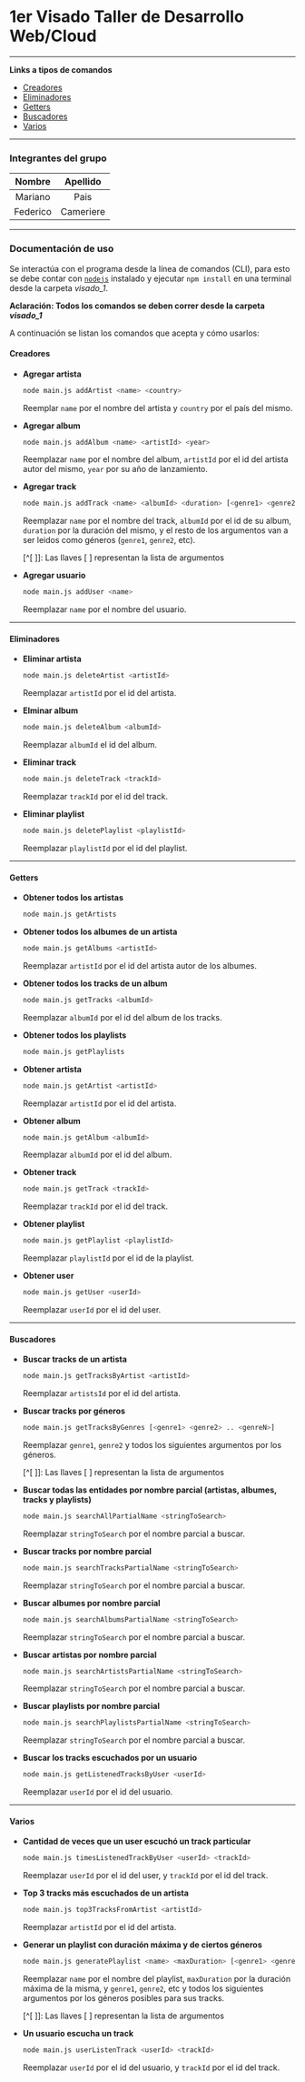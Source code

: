 # 1er Visado Taller de Desarrollo Web/Cloud

------

**Links a tipos de comandos**

- [Creadores](#creadores)
- [Eliminadores](#eliminadores)
- [Getters](#getters)
- [Buscadores](#buscadores)
- [Varios](#varios)

------

### Integrantes del grupo

|  Nombre  | Apellido  |
| :------: | :-------: |
| Mariano  |   Pais    |
| Federico | Cameriere |

------

### Documentación de uso

Se interactúa con el programa desde la línea de comandos (CLI), para esto se debe contar con [`nodejs`](https://nodejs.org/) instalado y ejecutar `npm install` en una terminal desde la carpeta *visado_1*.

**Aclaración: Todos los comandos se deben correr desde la carpeta *visado_1***

A continuación se listan los comandos que acepta y cómo usarlos:

#### Creadores

- **Agregar artista** 

  ```bash
  node main.js addArtist <name> <country>
  ```

  Reemplar `name` por el nombre del artista y `country` por el país del mismo.

- **Agregar album**

  ```bash
  node main.js addAlbum <name> <artistId> <year>
  ```

  Reemplazar `name` por el nombre del album, `artistId` por el id del artista autor del mismo, `year` por su año de lanzamiento.

- **Agregar track**

  ```bash
  node main.js addTrack <name> <albumId> <duration> [<genre1> <genre2> .. <genreN>]
  ```

  Reemplazar `name` por el nombre del track, `albumId` por el id de su album, `duration` por la duración del mismo, y el resto de los argumentos van a ser leidos como géneros (`genre1`, `genre2`, etc).

  [^[ \]]: Las llaves [ ] representan la lista de argumentos

- **Agregar usuario**

  ```bash
  node main.js addUser <name>
  ```

  Reemplazar `name` por el nombre del usuario.

------

#### Eliminadores

- **Eliminar artista**

  ```bash
  node main.js deleteArtist <artistId>
  ```

  Reemplazar `artistId` por el id del artista.

- **Elminar album**

  ```bash
  node main.js deleteAlbum <albumId>
  ```

  Reemplazar `albumId` el id del album.

- **Eliminar track**

  ```bash
  node main.js deleteTrack <trackId>
  ```

  Reemplazar `trackId` por el id del track.

- **Eliminar playlist**

  ```bash
  node main.js deletePlaylist <playlistId>
  ```

  Reemplazar `playlistId` por el id del playlist.

------

#### Getters

- **Obtener todos los artistas**

  ```bash
  node main.js getArtists
  ```

- **Obtener todos los albumes de un artista**

  ```bash
  node main.js getAlbums <artistId>
  ```

  Reemplazar `artistId` por el id del artista autor de los albumes.

- **Obtener todos los tracks de un album**

  ```bash
  node main.js getTracks <albumId>
  ```

  Reemplazar `albumId` por el id del album de los tracks.

- **Obtener todos los playlists**

  ```bash
  node main.js getPlaylists
  ```

- **Obtener artista**

  ```bash
  node main.js getArtist <artistId>
  ```

  Reemplazar `artistId` por el id del artista.

- **Obtener album**

  ```bash
  node main.js getAlbum <albumId>
  ```

  Reemplazar `albumId` por el id del album.

- **Obtener track**

  ```bash
  node main.js getTrack <trackId>
  ```

  Reemplazar `trackId` por el id del track.

- **Obtener playlist**

  ```bash
  node main.js getPlaylist <playlistId>
  ```

  Reemplazar `playlistId` por el id de la playlist.

- **Obtener user**

  ```bash
  node main.js getUser <userId>
  ```

  Reemplazar `userId` por el id del user.

------

#### Buscadores

- **Buscar tracks de un artista**

  ```bash
  node main.js getTracksByArtist <artistId>
  ```

  Reemplazar `artistsId` por el id del artista.

- **Buscar tracks por géneros**

  ```bash
  node main.js getTracksByGenres [<genre1> <genre2> .. <genreN>]
  ```

  Reemplazar `genre1`, `genre2` y todos los siguientes argumentos por los géneros.

  [^[ \]]: Las llaves [ ] representan la lista de argumentos

- **Buscar todas las entidades por nombre parcial (artistas, albumes, tracks y playlists)**

  ```bash
  node main.js searchAllPartialName <stringToSearch>
  ```

  Reemplazar `stringToSearch` por el nombre parcial a buscar.

- **Buscar tracks por nombre parcial**

  ```bash
  node main.js searchTracksPartialName <stringToSearch>
  ```

  Reemplazar `stringToSearch` por el nombre parcial a buscar.

- **Buscar albumes por nombre parcial**

  ```bash
  node main.js searchAlbumsPartialName <stringToSearch>
  ```

  Reemplazar `stringToSearch` por el nombre parcial a buscar.

- **Buscar artistas por nombre parcial**

  ```bash
  node main.js searchArtistsPartialName <stringToSearch>
  ```

  Reemplazar `stringToSearch` por el nombre parcial a buscar.

- **Buscar playlists por nombre parcial**

  ```bash
  node main.js searchPlaylistsPartialName <stringToSearch>
  ```

  Reemplazar `stringToSearch` por el nombre parcial a buscar.

- **Buscar los tracks escuchados por un usuario**

  ```bash
  node main.js getListenedTracksByUser <userId>
  ```

  Reemplazar `userId` por el id del usuario.

------

#### Varios

- **Cantidad de veces que un user escuchó un track particular**

  ```bash
  node main.js timesListenedTrackByUser <userId> <trackId>
  ```

  Reemplazar `userId` por el id del user, y `trackId` por el id del track.

- **Top 3 tracks más escuchados de un artista**

  ```bash
  node main.js top3TracksFromArtist <artistId>
  ```

  Reemplazar `artistId` por el id del artista.

- **Generar un playlist con duración máxima y de ciertos géneros**

  ```bash
  node main.js generatePlaylist <name> <maxDuration> [<genre1> <genre2> .. <genreN>]
  ```

  Reemplazar `name` por el nombre del playlist, `maxDuration` por la duración máxima de la misma, y `genre1`, `genre2`, etc y todos los siguientes argumentos por los géneros posibles para sus tracks.

  [^[ \]]: Las llaves [ ] representan la lista de argumentos

- **Un usuario escucha un track**

  ```bash
  node main.js userListenTrack <userId> <trackId>
  ```

  Reemplazar `userId` por el id del usuario, y `trackId` por el id del track.